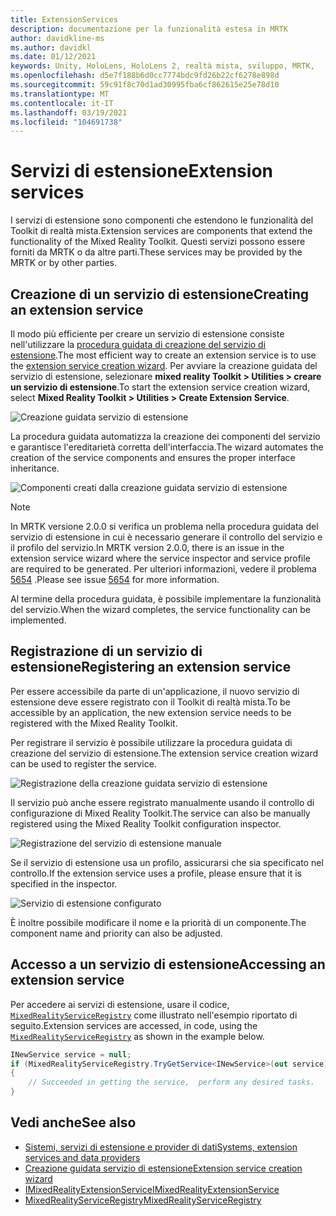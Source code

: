 ```yaml
---
title: ExtensionServices
description: documentazione per la funzionalità estesa in MRTK
author: davidkline-ms
ms.author: davidkl
ms.date: 01/12/2021
keywords: Unity, HoloLens, HoloLens 2, realtà mista, sviluppo, MRTK,
ms.openlocfilehash: d5e7f188b6d0cc7774bdc9fd26b22cf6278e898d
ms.sourcegitcommit: 59c91f8c70d1ad30995fba6cf862615e25e78d10
ms.translationtype: MT
ms.contentlocale: it-IT
ms.lasthandoff: 03/19/2021
ms.locfileid: "104691738"
---
```

# <a name="extension-services"></a><span data-ttu-id="bcc48-104">Servizi di estensione</span><span class="sxs-lookup"><span data-stu-id="bcc48-104">Extension services</span></span>

<span data-ttu-id="bcc48-105">I servizi di estensione sono componenti che estendono le funzionalità del Toolkit di realtà mista.</span><span class="sxs-lookup"><span data-stu-id="bcc48-105">Extension services are components that extend the functionality of the Mixed Reality Toolkit.</span></span> <span data-ttu-id="bcc48-106">Questi servizi possono essere forniti da MRTK o da altre parti.</span><span class="sxs-lookup"><span data-stu-id="bcc48-106">These services may be provided by the MRTK or by other parties.</span></span>

## <a name="creating-an-extension-service"></a><span data-ttu-id="bcc48-107">Creazione di un servizio di estensione</span><span class="sxs-lookup"><span data-stu-id="bcc48-107">Creating an extension service</span></span>

<span data-ttu-id="bcc48-108">Il modo più efficiente per creare un servizio di estensione consiste nell'utilizzare la [procedura guidata di creazione del servizio di estensione](../Tools/ExtensionServiceCreationWizard.md).</span><span class="sxs-lookup"><span data-stu-id="bcc48-108">The most efficient way to create an extension service is to use the [extension service creation wizard](../Tools/ExtensionServiceCreationWizard.md).</span></span>
<span data-ttu-id="bcc48-109">Per avviare la creazione guidata del servizio di estensione, selezionare **mixed reality Toolkit > Utilities > creare un servizio di estensione**.</span><span class="sxs-lookup"><span data-stu-id="bcc48-109">To start the extension service creation wizard, select **Mixed Reality Toolkit > Utilities > Create Extension Service**.</span></span>

![Creazione guidata servizio di estensione](../Images/ExtensionWizard/ExtensionServiceCreationWizard.png)

<span data-ttu-id="bcc48-111">La procedura guidata automatizza la creazione dei componenti del servizio e garantisce l'ereditarietà corretta dell'interfaccia.</span><span class="sxs-lookup"><span data-stu-id="bcc48-111">The wizard automates the creation of the service components and ensures the proper interface inheritance.</span></span>

![Componenti creati dalla creazione guidata servizio di estensione](../Images/ExtensionWizard/ExtensionServiceComponents.png)

> [!Note]
> <span data-ttu-id="bcc48-113">In MRTK versione 2.0.0 si verifica un problema nella procedura guidata del servizio di estensione in cui è necessario generare il controllo del servizio e il profilo del servizio.</span><span class="sxs-lookup"><span data-stu-id="bcc48-113">In MRTK version 2.0.0, there is an issue in the extension service wizard where the service inspector and service profile are required to be generated.</span></span> <span data-ttu-id="bcc48-114">Per ulteriori informazioni, vedere il problema [5654](https://github.com/microsoft/MixedRealityToolkit-Unity/issues/5654) .</span><span class="sxs-lookup"><span data-stu-id="bcc48-114">Please see issue [5654](https://github.com/microsoft/MixedRealityToolkit-Unity/issues/5654) for more information.</span></span>

<span data-ttu-id="bcc48-115">Al termine della procedura guidata, è possibile implementare la funzionalità del servizio.</span><span class="sxs-lookup"><span data-stu-id="bcc48-115">When the wizard completes, the service functionality can be implemented.</span></span>

## <a name="registering-an-extension-service"></a><span data-ttu-id="bcc48-116">Registrazione di un servizio di estensione</span><span class="sxs-lookup"><span data-stu-id="bcc48-116">Registering an extension service</span></span>

<span data-ttu-id="bcc48-117">Per essere accessibile da parte di un'applicazione, il nuovo servizio di estensione deve essere registrato con il Toolkit di realtà mista.</span><span class="sxs-lookup"><span data-stu-id="bcc48-117">To be accessible by an application, the new extension service needs to be registered with the Mixed Reality Toolkit.</span></span>

<span data-ttu-id="bcc48-118">Per registrare il servizio è possibile utilizzare la procedura guidata di creazione del servizio di estensione.</span><span class="sxs-lookup"><span data-stu-id="bcc48-118">The extension service creation wizard can be used to register the service.</span></span>

![Registrazione della creazione guidata servizio di estensione](../Images/ExtensionWizard/ExtensionServiceWizardRegister.png)

<span data-ttu-id="bcc48-120">Il servizio può anche essere registrato manualmente usando il controllo di configurazione di Mixed Reality Toolkit.</span><span class="sxs-lookup"><span data-stu-id="bcc48-120">The service can also be manually registered using the Mixed Reality Toolkit configuration inspector.</span></span>

![Registrazione del servizio di estensione manuale](../Images/Profiles/RegisterExtensionService.png)

<span data-ttu-id="bcc48-122">Se il servizio di estensione usa un profilo, assicurarsi che sia specificato nel controllo.</span><span class="sxs-lookup"><span data-stu-id="bcc48-122">If the extension service uses a profile, please ensure that it is specified in the inspector.</span></span>

![Servizio di estensione configurato](../Images/Profiles/ConfiguredExtensionService.png)

<span data-ttu-id="bcc48-124">È inoltre possibile modificare il nome e la priorità di un componente.</span><span class="sxs-lookup"><span data-stu-id="bcc48-124">The component name and priority can also be adjusted.</span></span>

## <a name="accessing-an-extension-service"></a><span data-ttu-id="bcc48-125">Accesso a un servizio di estensione</span><span class="sxs-lookup"><span data-stu-id="bcc48-125">Accessing an extension service</span></span>

<span data-ttu-id="bcc48-126">Per accedere ai servizi di estensione, usare il codice, [`MixedRealityServiceRegistry`](xref:Microsoft.MixedReality.Toolkit.MixedRealityServiceRegistry) come illustrato nell'esempio riportato di seguito.</span><span class="sxs-lookup"><span data-stu-id="bcc48-126">Extension services are accessed, in code, using the [`MixedRealityServiceRegistry`](xref:Microsoft.MixedReality.Toolkit.MixedRealityServiceRegistry) as shown in the example below.</span></span>

```c#
INewService service = null;
if (MixedRealityServiceRegistry.TryGetService<INewService>(out service))
{
    // Succeeded in getting the service,  perform any desired tasks.
}
```

## <a name="see-also"></a><span data-ttu-id="bcc48-127">Vedi anche</span><span class="sxs-lookup"><span data-stu-id="bcc48-127">See also</span></span>

- [<span data-ttu-id="bcc48-128">Sistemi, servizi di estensione e provider di dati</span><span class="sxs-lookup"><span data-stu-id="bcc48-128">Systems, extension services and data providers</span></span>](../../architecture/SystemsExtensionsProviders.md)
- [<span data-ttu-id="bcc48-129">Creazione guidata servizio di estensione</span><span class="sxs-lookup"><span data-stu-id="bcc48-129">Extension service creation wizard</span></span>](../Tools/ExtensionServiceCreationWizard.md)
- [<span data-ttu-id="bcc48-130">IMixedRealityExtensionService</span><span class="sxs-lookup"><span data-stu-id="bcc48-130">IMixedRealityExtensionService</span></span>](xref:Microsoft.MixedReality.Toolkit.IMixedRealityExtensionService)
- [<span data-ttu-id="bcc48-131">MixedRealityServiceRegistry</span><span class="sxs-lookup"><span data-stu-id="bcc48-131">MixedRealityServiceRegistry</span></span>](xref:Microsoft.MixedReality.Toolkit.MixedRealityServiceRegistry)
